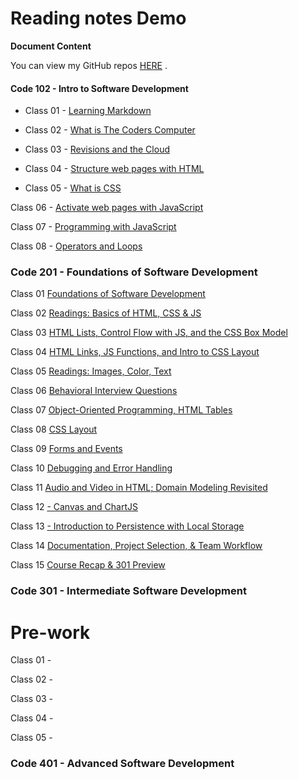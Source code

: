 # Reading notes Demo

**Document Content**

You can view my GitHub repos [HERE](danielquilo/readings-notes-v1) .

#### Code 102 - Intro to Software Development

* Class 01 - [Learning Markdown](https://danielquilo.github.io/readings-notes-v1/code-102/102class-01)

* Class 02 - [What is The Coders Computer](https://danielquilo.github.io/readings-notes-v1/code-102/102class-02)

* Class 03 - [Revisions and the Cloud](https://danielquilo.github.io/readings-notes-v1/code-102/102class-03)

* Class 04 - [Structure web pages with HTML](https://danielquilo.github.io/readings-notes-v1/code-102/102class-04)

* Class 05 - [What is CSS](https://danielquilo.github.io/readings-notes-v1/code-102/102class-05)

Class 06 - [Activate web pages with JavaScript](https://danielquilo.github.io/readings-notes-v1/code-102/102class-06)

Class 07 - [Programming with JavaScript](https://danielquilo.github.io/readings-notes-v1/code-102/102class-07)

Class 08 - [Operators and Loops](https://danielquilo.github.io/readings-notes-v1/code-102/102class-08)

### Code 201 - Foundations of Software Development

Class 01 [Foundations of Software Development](https://danielquilo.github.io/readings-notes-v1/code-201/201class-01)

Class 02 [Readings: Basics of HTML, CSS & JS](https://danielquilo.github.io/readings-notes-v1/code-201/201class-02)

Class 03 [HTML Lists, Control Flow with JS, and the CSS Box Model](https://danielquilo.github.io/readings-notes-v1/code-201/201class-03)

Class 04 [HTML Links, JS Functions, and Intro to CSS Layout](https://danielquilo.github.io/readings-notes-v1/code-201/201class-04)

Class 05 [Readings: Images, Color, Text](https://danielquilo.github.io/readings-notes-v1/code-201/201class-05)

Class 06 [Behavioral Interview Questions](https://danielquilo.github.io/readings-notes-v1/code-201/201class-06)

Class 07 [Object-Oriented Programming, HTML Tables](https://danielquilo.github.io/readings-notes-v1/code-201/201class-07)

Class 08 [CSS Layout](https://danielquilo.github.io/readings-notes-v1/code-201/201class-08)

Class 09 [Forms and Events](https://danielquilo.github.io/readings-notes-v1/code-201/201class-09)

Class 10 [ Debugging and Error Handling](https://danielquilo.github.io/readings-notes-v1/code-201/201class-10)

Class 11 [ Audio and Video in HTML; Domain Modeling Revisited](https://danielquilo.github.io/readings-notes-v1/code-201/201class-11)

Class 12 [- Canvas and ChartJS](https://danielquilo.github.io/readings-notes-v1/code-201/201class-12)

Class 13 [- Introduction to Persistence with Local Storage](https://danielquilo.github.io/readings-notes-v1/code-201/201class-13)

Class 14 [ Documentation, Project Selection, & Team Workflow](https://danielquilo.github.io/readings-notes-v1/code-201/201class-14)

Class 15 [ Course Recap & 301 Preview](https://danielquilo.github.io/readings-notes-v1/code-201/201class-15)
  

### Code 301 - Intermediate Software Development

# Pre-work

Class 01 -

Class 02 -

Class 03 -

Class 04 -

Class 05 -

### Code 401 - Advanced Software Development